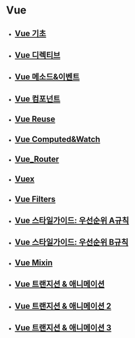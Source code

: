 # Vue

- ## [Vue 기초](./Vue_기초.md)
- ## [Vue 디렉티브](./Vue_디렉티브.md)
- ## [Vue 메소드&이벤트](./Vue_Methods&Events.md)
- ## [Vue 컴포넌트](./Vue_컴포넌트.md)
- ## [Vue Reuse](./Vue_Reuse.md)
- ## [Vue Computed&Watch](./Vue_Computed&Watch.md)
- ## [Vue_Router](./Vue_Router.md)
- ## [Vuex](./Vue_vuex.md)
- ## [Vue Filters](./Vue_Filters.md)
- ## [Vue 스타일가이드: 우선순위 A규칙](./Vue_스타일가이드A.md)
- ## [Vue 스타일가이드: 우선순위 B규칙](./Vue_스타일가이드B.md)
- ## [Vue Mixin](./Vue_Mixin.md)
- ## [Vue 트랜지션 & 애니메이션](./Vue_Transition&Animation.md)
- ## [Vue 트랜지션 & 애니메이션 2](./Vue_Transition&Animation2.md)
- ## [Vue 트랜지션 & 애니메이션 3](./Vue_Transition&Animation3.md)
